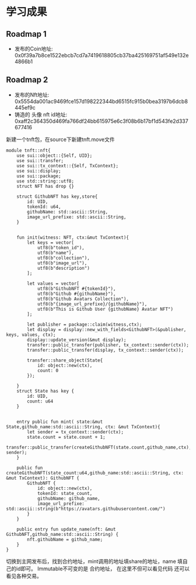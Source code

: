 # 学习成果

## Roadmap 1
- 发布的Coin地址: 0x0f39a7b8ce1522ebcb7cd7a7419618805cb37ba425169751af549e132e4866b1
## Roadmap 2

- 发布的Nft地址: 0x5554da001ac9469fce157d198222344bd6515fc915b0bea3197b6dcb8445ef9c
- 铸造的 头像 nft id地址:  0xaff2c364350d469fa766df24bb615975e6c3f08b6b17bf1d543fe2d337677416




新建一个tnft包，在source下新建tnft.move文件

```
module tnft::nft{
    use sui::object::{Self, UID};
    use sui::transfer;
    use sui::tx_context::{Self, TxContext};
    use sui::display;
    use sui::package;
    use std::string::utf8;
    struct NFT has drop {}

    struct GithubNFT has key,store{
        id: UID,
        tokenId: u64,
        githubName: std::ascii::String,
        image_url_prefixe: std::ascii::String,
    }


    fun init(witness: NFT, ctx:&mut TxContext){
        let keys = vector[
            utf8(b"token_id"),
            utf8(b"name"),
            utf8(b"collection"),
            utf8(b"image_url"),
            utf8(b"description")
        ];

        let values = vector[
            utf8(b"GithubNFT #{tokenId}"),
            utf8(b"Github #{githubName}"),
            utf8(b"Github Avatars Collection"),
            utf8(b"{image_url_prefixe}/{githubName}"),
            utf8(b"This is Github User {githubName} Avatar NFT")
        ];

        let publisher = package::claim(witness,ctx);
        let display = display::new_with_fields<GithubNFT>(&publisher, keys, values, ctx);
        display::update_version(&mut display);
        transfer::public_transfer(publisher, tx_context::sender(ctx));
        transfer::public_transfer(display, tx_context::sender(ctx));

        transfer::share_object(State{
            id: object::new(ctx),
            count: 0
        });
    
    }
    struct State has key {
        id: UID,
        count: u64
    }


    entry public fun mint( state:&mut State,github_name:std::ascii::String, ctx: &mut TxContext){
        let sender = tx_context::sender(ctx);
        state.count = state.count + 1;
        transfer::public_transfer(createGithubNFT(state.count,github_name,ctx), sender);
    }

    public fun createGithubNFT(state_count:u64,github_name:std::ascii::String, ctx: &mut TxContext): GithubNFT {
        GithubNFT {
            id: object::new(ctx),
            tokenId: state_count,
            githubName: github_name,
            image_url_prefixe: std::ascii::string(b"https://avatars.githubusercontent.com/")
        }
    }

    public entry fun update_name(nft: &mut GithubNFT,github_name:std::ascii::String) {
        nft.githubName = github_name;
    }    
}
```

切换到主网发布后，找到合约地址，mint调用的地址填share的地址，name 填自己的id即可。
Immutable不可变的是 合约地址， 在这里不但可以看见代码 还可以看见各种交易。